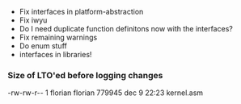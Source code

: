 - Fix interfaces in platform-abstraction
- Fix iwyu
- Do I need duplicate function definitons now with the interfaces?
- Fix remaining warnings
- Do enum stuff
- interfaces in libraries!

### Size of LTO'ed before logging changes

-rw-rw-r-- 1 florian florian 779945 dec 9 22:23 kernel.asm
